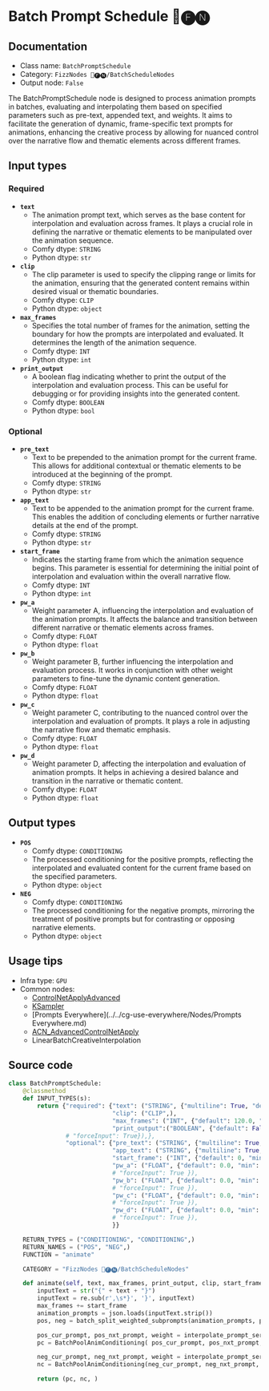 # Batch Prompt Schedule 📅🅕🅝
## Documentation
- Class name: `BatchPromptSchedule`
- Category: `FizzNodes 📅🅕🅝/BatchScheduleNodes`
- Output node: `False`

The BatchPromptSchedule node is designed to process animation prompts in batches, evaluating and interpolating them based on specified parameters such as pre-text, appended text, and weights. It aims to facilitate the generation of dynamic, frame-specific text prompts for animations, enhancing the creative process by allowing for nuanced control over the narrative flow and thematic elements across different frames.
## Input types
### Required
- **`text`**
    - The animation prompt text, which serves as the base content for interpolation and evaluation across frames. It plays a crucial role in defining the narrative or thematic elements to be manipulated over the animation sequence.
    - Comfy dtype: `STRING`
    - Python dtype: `str`
- **`clip`**
    - The clip parameter is used to specify the clipping range or limits for the animation, ensuring that the generated content remains within desired visual or thematic boundaries.
    - Comfy dtype: `CLIP`
    - Python dtype: `object`
- **`max_frames`**
    - Specifies the total number of frames for the animation, setting the boundary for how the prompts are interpolated and evaluated. It determines the length of the animation sequence.
    - Comfy dtype: `INT`
    - Python dtype: `int`
- **`print_output`**
    - A boolean flag indicating whether to print the output of the interpolation and evaluation process. This can be useful for debugging or for providing insights into the generated content.
    - Comfy dtype: `BOOLEAN`
    - Python dtype: `bool`
### Optional
- **`pre_text`**
    - Text to be prepended to the animation prompt for the current frame. This allows for additional contextual or thematic elements to be introduced at the beginning of the prompt.
    - Comfy dtype: `STRING`
    - Python dtype: `str`
- **`app_text`**
    - Text to be appended to the animation prompt for the current frame. This enables the addition of concluding elements or further narrative details at the end of the prompt.
    - Comfy dtype: `STRING`
    - Python dtype: `str`
- **`start_frame`**
    - Indicates the starting frame from which the animation sequence begins. This parameter is essential for determining the initial point of interpolation and evaluation within the overall narrative flow.
    - Comfy dtype: `INT`
    - Python dtype: `int`
- **`pw_a`**
    - Weight parameter A, influencing the interpolation and evaluation of the animation prompts. It affects the balance and transition between different narrative or thematic elements across frames.
    - Comfy dtype: `FLOAT`
    - Python dtype: `float`
- **`pw_b`**
    - Weight parameter B, further influencing the interpolation and evaluation process. It works in conjunction with other weight parameters to fine-tune the dynamic content generation.
    - Comfy dtype: `FLOAT`
    - Python dtype: `float`
- **`pw_c`**
    - Weight parameter C, contributing to the nuanced control over the interpolation and evaluation of prompts. It plays a role in adjusting the narrative flow and thematic emphasis.
    - Comfy dtype: `FLOAT`
    - Python dtype: `float`
- **`pw_d`**
    - Weight parameter D, affecting the interpolation and evaluation of animation prompts. It helps in achieving a desired balance and transition in the narrative or thematic content.
    - Comfy dtype: `FLOAT`
    - Python dtype: `float`
## Output types
- **`POS`**
    - Comfy dtype: `CONDITIONING`
    - The processed conditioning for the positive prompts, reflecting the interpolated and evaluated content for the current frame based on the specified parameters.
    - Python dtype: `object`
- **`NEG`**
    - Comfy dtype: `CONDITIONING`
    - The processed conditioning for the negative prompts, mirroring the treatment of positive prompts but for contrasting or opposing narrative elements.
    - Python dtype: `object`
## Usage tips
- Infra type: `GPU`
- Common nodes:
    - [ControlNetApplyAdvanced](../../Comfy/Nodes/ControlNetApplyAdvanced.md)
    - [KSampler](../../Comfy/Nodes/KSampler.md)
    - [Prompts Everywhere](../../cg-use-everywhere/Nodes/Prompts Everywhere.md)
    - [ACN_AdvancedControlNetApply](../../ComfyUI-Advanced-ControlNet/Nodes/ACN_AdvancedControlNetApply.md)
    - LinearBatchCreativeInterpolation



## Source code
```python
class BatchPromptSchedule:
    @classmethod
    def INPUT_TYPES(s):
        return {"required": {"text": ("STRING", {"multiline": True, "default": defaultPrompt}),
                             "clip": ("CLIP",),
                             "max_frames": ("INT", {"default": 120.0, "min": 1.0, "max": 999999.0, "step": 1.0}),
                             "print_output":("BOOLEAN", {"default": False}),},
                # "forceInput": True}),},
                "optional": {"pre_text": ("STRING", {"multiline": True, "default": "PRE" }),  # "forceInput": True}),
                             "app_text": ("STRING", {"multiline": True, "default": "APP" }),  # "forceInput": True}),
                             "start_frame": ("INT", {"default": 0, "min": 0, "max": 9999, "step": 1, }),
                             "pw_a": ("FLOAT", {"default": 0.0, "min": -9999.0, "max": 9999.0, "step": 0.1, }),
                             # "forceInput": True }),
                             "pw_b": ("FLOAT", {"default": 0.0, "min": -9999.0, "max": 9999.0, "step": 0.1, }),
                             # "forceInput": True }),
                             "pw_c": ("FLOAT", {"default": 0.0, "min": -9999.0, "max": 9999.0, "step": 0.1, }),
                             # "forceInput": True }),
                             "pw_d": ("FLOAT", {"default": 0.0, "min": -9999.0, "max": 9999.0, "step": 0.1, }),
                             # "forceInput": True }),
                             }}

    RETURN_TYPES = ("CONDITIONING", "CONDITIONING",)
    RETURN_NAMES = ("POS", "NEG",)
    FUNCTION = "animate"

    CATEGORY = "FizzNodes 📅🅕🅝/BatchScheduleNodes"

    def animate(self, text, max_frames, print_output, clip, start_frame, pw_a, pw_b, pw_c, pw_d, pre_text='', app_text=''):
        inputText = str("{" + text + "}")
        inputText = re.sub(r',\s*}', '}', inputText)
        max_frames += start_frame
        animation_prompts = json.loads(inputText.strip())
        pos, neg = batch_split_weighted_subprompts(animation_prompts, pre_text, app_text)

        pos_cur_prompt, pos_nxt_prompt, weight = interpolate_prompt_series(pos, max_frames, start_frame, pre_text, app_text, pw_a, pw_b, pw_c, pw_d, print_output)
        pc = BatchPoolAnimConditioning( pos_cur_prompt, pos_nxt_prompt, weight, clip,)

        neg_cur_prompt, neg_nxt_prompt, weight = interpolate_prompt_series(neg, max_frames, start_frame, pre_text, app_text, pw_a, pw_b, pw_c, pw_d, print_output)
        nc = BatchPoolAnimConditioning(neg_cur_prompt, neg_nxt_prompt, weight, clip, )

        return (pc, nc, )

```

